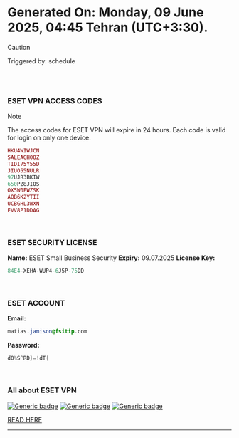 # Generated On: Monday, 09 June 2025, 04:45 Tehran (UTC+3:30).

> [!CAUTION]
> Triggered by: schedule

<br><br>

### ESET VPN ACCESS CODES

> [!NOTE]
> The access codes for ESET VPN will expire in 24 hours.
> Each code is valid for login on only one device.

```ruby
HKU4WIWJCN
SALEAGH0OZ
TIDI75Y55D
JIUO55NULR
97UJR3BKIW
650PZ8JIOS
OX5W0FWZSK
AQB6K2YTII
UCBGHL3WXN
EVV8P1DDAG
```

<br>

### ESET SECURITY LICENSE

**Name:** ESET Small Business Security
**Expiry:** 09.07.2025
**License Key:**

```POV-Ray SDL
84E4-XEHA-WUP4-6J5P-75DD
```

<br>

### ESET ACCOUNT

**Email:**

```CSS
matias.jamison@fsitip.com
```

**Password:**

```POV-Ray SDL
d0%S^RD}=!dT{
```

<br>

### All about ESET VPN


[![Generic badge](https://img.shields.io/badge/Download-Android-green.svg)](https://play.google.com/store/apps/details?id=com.eset.vpn)
[![Generic badge](https://img.shields.io/badge/Download-ios-white.svg)](https://apps.apple.com/us/app/eset-home/id1533672833)
[![Generic badge](https://img.shields.io/badge/Download-windows-blue.svg)](https://download.eset.com/com/eset/apps/home/vpn/windows/latest/eset_vpn_installer.exe)
  

[READ HERE](https://t.me/F_NiREvil/2113)

---

<br><br>

